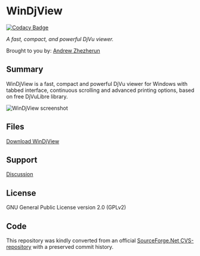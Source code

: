 # WinDjView

[![Codacy Badge](https://api.codacy.com/project/badge/Grade/7ec65881031945409b45d7239a9ac189)](https://app.codacy.com/manual/raspopov/WinDjView?utm_source=github.com&utm_medium=referral&utm_content=raspopov/WinDjView&utm_campaign=Badge_Grade_Settings)

*A fast, compact, and powerful DjVu viewer.*

Brought to you by: [Andrew Zhezherun](https://sourceforge.net/u/zhezherun/profile/)

## Summary
WinDjView is a fast, compact and powerful DjVu viewer for Windows with tabbed interface, continuous scrolling and advanced printing options, based on free DjVuLibre library.

![WinDjView screenshot](https://a.fsdn.com/con/app/proj/windjview/screenshots/328149.jpg)

## Files
[Download WinDjView](https://sourceforge.net/projects/windjview/files/latest/download)

## Support
[Discussion](https://sourceforge.net/p/windjview/discussion/)

## License
GNU General Public License version 2.0 (GPLv2)

## Code
This repository was kindly converted from an official [SourceForge.Net CVS-repository](https://sourceforge.net/p/windjview/code/) with a preserved commit history.
